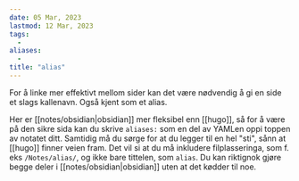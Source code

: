 ```yaml
---
date: 05 Mar, 2023
lastmod: 12 Mar, 2023
tags:
  - 
aliases:
  - 
title: "alias"
---
```

For å linke mer effektivt mellom sider kan det være nødvendig å gi en side et slags kallenavn. Også kjent som et alias.

Her er [[notes/obsidian|obsidian]] mer fleksibel enn [[hugo]], så for å være på den sikre sida kan du skrive `aliases:`  som en del av YAMLen oppi toppen av notatet ditt. Samtidig må du sørge for at du legger til en hel "sti", sånn at [[hugo]] finner veien fram. Det vil si at du må inkludere filplasseringa, som f. eks `/Notes/alias/`, og ikke bare tittelen, som `alias`. Du kan riktignok gjøre begge deler i [[notes/obsidian|obsidian]] uten at det kødder til noe.